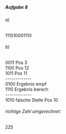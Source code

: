 ##### Aufgabe 8
###### a) 
111010001110
###### b)
0011 Pos 3 <br>
1100 Pos 12 <br>
1011 Pos 11 <br>
------------- <br>
0100 Ergebnis empf <br>
1110 Ergebnis berech <br>
------------- <br>
1010 falsche Stelle Pos 10 <br>
###### richtige Zahl umgerechnet:
225
